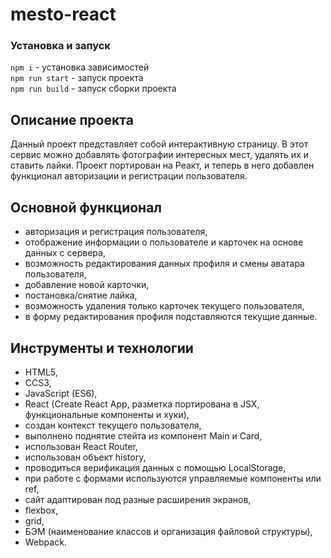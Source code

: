 # mesto-react

### Установка и запуск
`npm i` - установка зависимостей  
`npm run start` - запуск проекта  
`npm run build` - запуск сборки проекта  

## Описание проекта
Данный проект представляет собой интерактивную страницу. В этот сервис можно добавлять фотографии интересных мест, удалять их и ставить лайки.
Проект портирован на Реакт, и теперь в него добавлен функционал авторизации и регистрации пользователя.

## Основной функционал
* авторизация и регистрация пользователя,
* отображение информации о пользователе и карточек на основе данных с сервера,
* возможность редактирования данных профиля и смены аватара пользователя,
* добавление новой карточки,
* постановка/снятие лайка,
* возможность удаления только карточек текущего пользователя,
* в форму редактирования профиля подставляются текущие данные.

## Инструменты и технологии
* HTML5,
* CCS3,
* JavaScript (ES6),
* React (Create React App, разметка портирована в JSX, функциональные компоненты и хуки),
* создан контекст текущего пользователя,
* выполнено поднятие стейта из компонент Main и Card,
* использован React Router,
* использован объект history,
* проводиться верификация данных с помощью LocalStorage,
* при работе с формами используются управляемые компоненты или ref,
* сайт адаптирован под разные расширения экранов,
* flexbox,
* grid,
* БЭМ (наименование классов и организация файловой структуры),
* Webpack.
